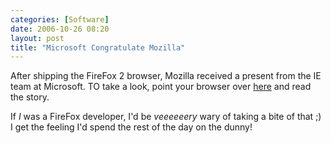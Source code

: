 ```yaml
---
categories: [Software]
date: 2006-10-26 08:20
layout: post
title: "Microsoft Congratulate Mozilla"
---
```

After shipping the FireFox 2 browser, Mozilla received a present from the IE team at Microsoft. TO take a look, point your browser over <a href="http://www.smh.com.au/news/web/firefox-2-boasts-improved-security-and-interface/posts/1161743792256.html" title="Improved security for new Firefox browser - web - Technology - smh.com.au" target="_blank">here</a> and read the story.

If <em>I</em> was a FireFox developer, I'd be <em>veeeeeery</em> wary of taking a bite of that ;) I get the feeling I'd spend the rest of the day on the dunny!
